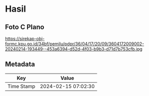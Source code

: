 # Hasil

## Foto C Plano

https://sirekap-obj-formc.kpu.go.id/34bf/pemilu/pdpr/36/04/17/20/09/3604172009002-20240214-193449--453a6394-d52d-4f03-b9b3-d71d7b753cfb.jpg


## Metadata

| Key        | Value               |
| ---------- | ------------------- |
| Time Stamp | 2024-02-15 07:02:30 |



